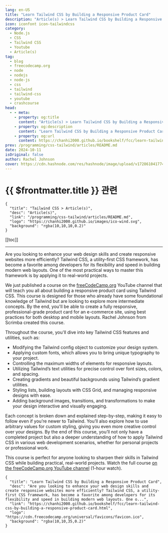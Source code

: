 ```yaml
---
lang: en-US
title: "Learn Tailwind CSS by Building a Responsive Product Card"
description: "Article(s) > Learn Tailwind CSS by Building a Responsive Product Card"
icon: iconfont icon-tailwindcss
category: 
  - Node.js
  - CSS
  - Tailwind CSS
  - Youtube
  - Article(s)
tag:
  - blog
  - freecodecamp.org
  - node
  - nodejs
  - node-js
  - css
  - tailwind
  - tailwind-css
  - youtube
  - crashcourse
head:
  - - meta:
    - property: og:title
      content: "Article(s) > Learn Tailwind CSS by Building a Responsive Product Card"
    - property: og:description
      content: "Learn Tailwind CSS by Building a Responsive Product Card"
    - property: og:url
      content: https://chanhi2000.github.io/bookshelf/fcc/learn-tailwind-css-by-building-a-responsive-product-card.html
prev: /programming/css-tailwind/articles/README.md
date: 2024-10-11
isOriginal: false
author: Rachel Johnson
cover: https://cdn.hashnode.com/res/hashnode/image/upload/v1728610417740/2c081996-9a92-42d5-bee1-a380f2a0c1e4.png
---
```


# {{ $frontmatter.title }} 관련

```component VPCard
{
  "title": "Tailwind CSS > Article(s)",
  "desc": "Article(s)",
  "link": "/programming/css-tailwind/articles/README.md",
  "logo": "https://chanhi2000.github.io/images/ico-wind.svg",
  "background": "rgba(10,10,10,0.2)"
}
```

[[toc]]

---

<SiteInfo
  name="Learn Tailwind CSS by Building a Responsive Product Card"
  desc="Are you looking to enhance your web design skills and create responsive websites more efficiently? Tailwind CSS, a utility-first CSS framework, has become a favorite among developers for its flexibility and speed in building modern web layouts. One o..."
  url="https://freecodecamp.org/news/learn-tailwind-css-by-building-a-responsive-product-card"
  logo="https://cdn.freecodecamp.org/universal/favicons/favicon.ico"
  preview="https://cdn.hashnode.com/res/hashnode/image/upload/v1728610417740/2c081996-9a92-42d5-bee1-a380f2a0c1e4.png"/>

Are you looking to enhance your web design skills and create responsive websites more efficiently? Tailwind CSS, a utility-first CSS framework, has become a favorite among developers for its flexibility and speed in building modern web layouts. One of the most practical ways to master this framework is by applying it to real-world projects.

We just published a course on the [<VPIcon icon="fa-brands fa-free-code-camp"/>freeCodeCamp.org](http://freeCodeCamp.org) YouTube channel that will teach you all about building a responsive product card using Tailwind CSS. This course is designed for those who already have some foundational knowledge of Tailwind but are looking to explore more intermediate concepts. By the end, you'll be able to create a fully responsive, professional-grade product card for an e-commerce site, using best practices for both desktop and mobile layouts. Rachel Johnson from Scrimba created this course.

Throughout the course, you'll dive into key Tailwind CSS features and utilities, such as:

- Modifying the Tailwind config object to customize your design system.
- Applying custom fonts, which allows you to bring unique typography to your project.
- Controlling the maximum widths of elements for responsive layouts.
- Utilizing Tailwind’s text utilities for precise control over font sizes, colors, and spacing.
- Creating gradients and beautiful backgrounds using Tailwind’s gradient utilities.
- Styling lists, building layouts with CSS Grid, and managing responsive designs with ease.
- Adding background images, transitions, and transformations to make your design interactive and visually engaging.

Each concept is broken down and explained step-by-step, making it easy to follow even if you’re newer to Tailwind. You’ll also explore how to use arbitrary values for custom styling, giving you even more creative control over your designs. By the end of this course, you’ll not only have a completed project but also a deeper understanding of how to apply Tailwind CSS in various web development scenarios, whether for personal projects or professional work.

This course is perfect for anyone looking to sharpen their skills in Tailwind CSS while building practical, real-world projects. Watch the full course [<VPIcon icon="fa-brands fa-youtube"/>on the freeCodeCamp.org YouTube channel](https://youtu.be/cG2rf7hTvsw) (1-hour watch).

<VidStack src="youtube/cG2rf7hTvsw" />

<!-- START: ARTICLE CARD -->
```component VPCard
{
  "title": "Learn Tailwind CSS by Building a Responsive Product Card",
  "desc": "Are you looking to enhance your web design skills and create responsive websites more efficiently? Tailwind CSS, a utility-first CSS framework, has become a favorite among developers for its flexibility and speed in building modern web layouts. One o...",
  "link": "https://chanhi2000.github.io/bookshelf/fcc/learn-tailwind-css-by-building-a-responsive-product-card.html",
  "logo": "https://cdn.freecodecamp.org/universal/favicons/favicon.ico",
  "background": "rgba(10,10,35,0.2)"
}
```